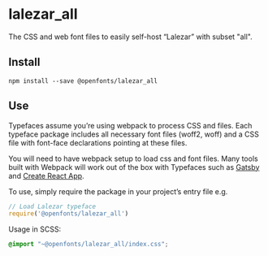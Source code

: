 
# lalezar_all

The CSS and web font files to easily self-host “Lalezar” with subset "all".

## Install

`npm install --save @openfonts/lalezar_all`

## Use

Typefaces assume you’re using webpack to process CSS and files. Each typeface
package includes all necessary font files (woff2, woff) and a CSS file with
font-face declarations pointing at these files.

You will need to have webpack setup to load css and font files. Many tools built
with Webpack will work out of the box with Typefaces such as [Gatsby](https://github.com/gatsbyjs/gatsby)
and [Create React App](https://github.com/facebookincubator/create-react-app).

To use, simply require the package in your project’s entry file e.g.

```javascript
// Load Lalezar typeface
require('@openfonts/lalezar_all')
```

Usage in SCSS:
```scss
@import "~@openfonts/lalezar_all/index.css";
```
